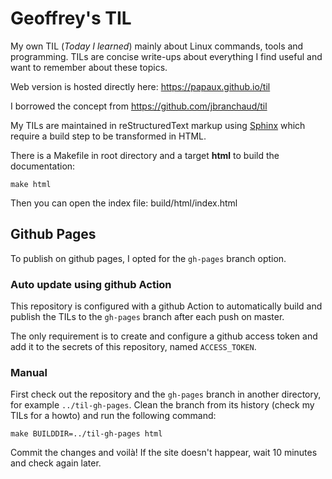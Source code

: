 # Geoffrey's TIL

My own TIL (*Today I learned*) mainly about Linux commands, tools and programming.
TILs are concise write-ups about everything I find useful and want to remember about these topics.

Web version is hosted directly here: https://papaux.github.io/til

I borrowed the concept from https://github.com/jbranchaud/til

My TILs are maintained in reStructuredText markup using [Sphinx](http://www.sphinx-doc.org/en/stable/rest.html) which require a build step to be transformed in HTML.

There is a Makefile in root directory and a target **html** to build the documentation:

```
make html
```

Then you can open the index file: build/html/index.html

## Github Pages

To publish on github pages, I opted for the `gh-pages` branch option.

### Auto update using github Action

This repository is configured with a github Action to automatically build and publish the TILs to the `gh-pages` branch after each push on master.

The only requirement is to create and configure a github access token and add it to the secrets of this repository, named `ACCESS_TOKEN`.

### Manual

First check out the repository and the `gh-pages` branch in another directory, for example `../til-gh-pages`. Clean the branch from its history (check my TILs for a howto) and run the following command:

```
make BUILDDIR=../til-gh-pages html
```

Commit the changes and voilà! If the site doesn't happear, wait 10 minutes and check again later.
